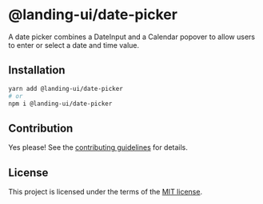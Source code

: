 # @landing-ui/date-picker

A date picker combines a DateInput and a Calendar popover to allow users to enter or select a date and time value.

## Installation

```sh
yarn add @landing-ui/date-picker
# or
npm i @landing-ui/date-picker
```

## Contribution

Yes please! See the
[contributing guidelines](https://github.com/PanagiotisPitsikoulis/landing.ui/blob/master/CONTRIBUTING.md)
for details.

## License

This project is licensed under the terms of the
[MIT license](https://github.com/PanagiotisPitsikoulis/landing.ui/blob/master/LICENSE).
